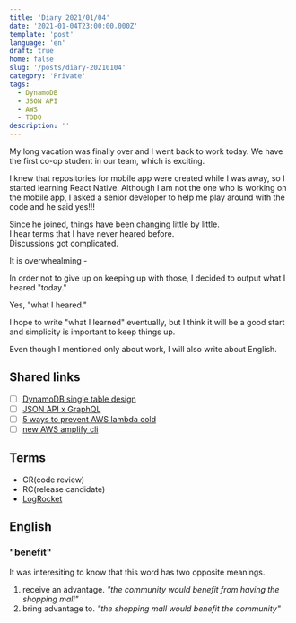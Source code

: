 ```yaml
---
title: 'Diary 2021/01/04'
date: '2021-01-04T23:00:00.000Z'
template: 'post'
language: 'en'
draft: true
home: false
slug: '/posts/diary-20210104'
category: 'Private'
tags:
  - DynamoDB
  - JSON API
  - AWS
  - TODO
description: ''
---
```


My long vacation was finally over and I went back to work today.
We have the first co-op student in our team, which is exciting.

I knew that repositories for mobile app were created while I was away, so I started learning React Native. Although I am not the one who is working on the mobile app, I asked a senior developer to help me play around with the code and he said yes!!!

Since he joined, things have been changing little by little.<br/>
I hear terms that I have never heared before.<br/>
Discussions got complicated.<br/>

It is overwhealming -

In order not to give up on keeping up with those, I decided to output what I heared "today."

Yes, "what I heared."

I hope to write "what I learned" eventually, but I think it will be a good start and simplicity is important to keep things up.

Even though I mentioned only about work, I will also write about English.

## Shared links

- [ ] [DynamoDB single table design](https://www.rwilinski.me/blog/dynamodb-single-table-design-lessons/)<br/>
- [ ] [JSON API x GraphQL](https://github.com/holidayextras/jsonapi-server)<br/>
- [ ] [5 ways to prevent AWS lambda cold](https://aithority.com/it-and-devops/cloud/5-ways-to-prevent-aws-lambda-cold-starts/)<br/>
- [ ] [new AWS amplify cli](https://medium.com/@dabit3/introducing-the-new-aws-amplify-cli-toolchain-238157905c00)<br/>

## Terms

- CR(code review)
- RC(release candidate)
- [LogRocket](https://logrocket.com/)

## English

### "benefit"

It was interesiting to know that this word has two opposite meanings.

1. receive an advantage.
   <i>"the community would benefit from having the shopping mall"</i>
2. bring advantage to.
   <i>"the shopping mall would benefit the community"</i>
